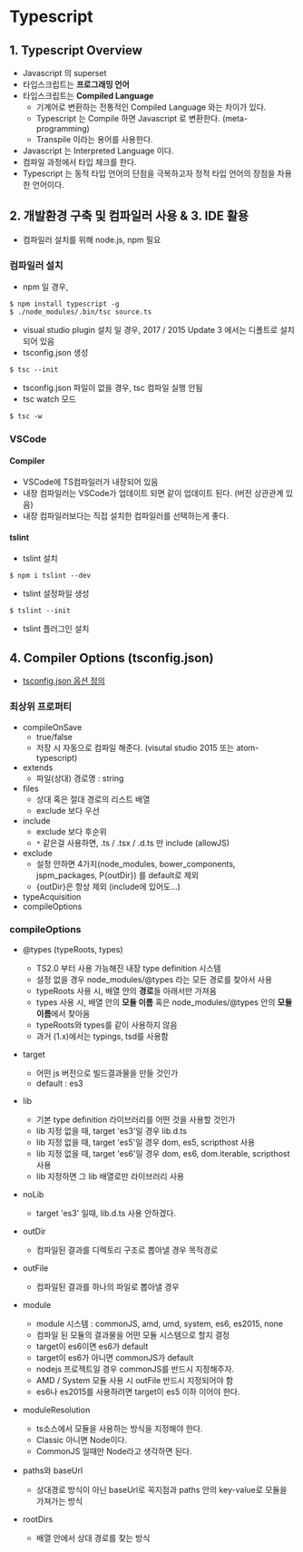 # Typescript

## 1. Typescript Overview

- Javascript 의 superset
- 타입스크립트는 **프로그래밍 언어**
- 타입스크립트는 **Compiled Language**
  - 기계어로 변환하는 전통적인 Compiled Language 와는 차이가 있다.
  - Typescript 는 Compile 하면 Javascript 로 변환한다. (meta-programming)
  - Transpile 이라는 용어를 사용한다.
- Javascript 는 Interpreted Language 이다.
- 컴파일 과정에서 타입 체크를 한다.
- Typescript 는 동적 타입 언어의 단점을 극복하고자 정적 타입 언어의 장점을 차용한 언어이다.

## 2. 개발환경 구축 및 컴파일러 사용 & 3. IDE 활용

- 컴파일러 설치를 위해 node.js, npm 필요

### 컴파일러 설치
- npm 일 경우,
```
$ npm install typescript -g
$ ./node_modules/.bin/tsc source.ts
```

- visual studio plugin 설치 일 경우, 2017 / 2015 Update 3 에서는 디폴트로 설치되어 있음
- tsconfig.json 생성
```
$ tsc --init
```

- tsconfig.json 파일이 없을 경우, tsc 컴파일 실행 안됨
- tsc watch 모드
```
$ tsc -w
```

### VSCode
#### Compiler
- VSCode에 TS컴파일러가 내장되어 있음
- 내장 컴파일러는 VSCode가 업데이트 되면 같이 업데이트 된다. (버전 상관관계 있음)
- 내장 컴파일러보다는 직접 설치한 컴파일러를 선택하는게 좋다.

#### tslint
- tslint 설치
~~~
$ npm i tslint --dev
~~~
- tslint 설정파일 생성
~~~
$ tslint --init
~~~
- tslint 플러그인 설치


## 4. Compiler Options (tsconfig.json)
- [tsconfig.json 옵션 정의](http://json.schemastore.org/tsconfig)

### 최상위 프로퍼티
- compileOnSave
  - true/false
  - 저장 시 자동으로 컴파일 해준다. (visutal studio 2015 또는 atom-typescript)
- extends
  - 파일(상대) 경로명 : string
- files
  - 상대 혹은 절대 경로의 리스트 배열
  - exclude 보다 우선
- include
  - exclude 보다 후순위
  - `*` 같은걸 사용하면, .ts / .tsx / .d.ts 만 include (allowJS)
- exclude
  - 설정 안하면 4가지(node_modules, bower_components, jspm_packages, P{outDir}) 를 default로 제외
  - {outDir}은 항상 제외 (include에 있어도...)
- typeAcquisition
- compileOptions

### compileOptions
- @types (typeRoots, types)
  - TS2.0 부터 사용 가능해진 내장 type definition 시스템
  - 설정 없을 경우 node_modules/@types 라는 모든 경로를 찾아서 사용
  - typeRoots 사용 시, 배열 안의 **경로**들 아래서만 가져옴
  - types 사용 시, 배열 안의 **모듈 이름** 혹은 node_modules/@types 안의 **모듈 이름**에서 찾아옴
  - typeRoots와 types를 같이 사용하지 않음
  - 과거 (1.x)에서는 typings, tsd를 사용함

- target
  - 어떤 js 버전으로 빌드결과물을 만들 것인가
  - default : es3

- lib
  - 기본 type definition 라이브러리를 어떤 것을 사용할 것인가
  - lib 지정 없을 때, target 'es3'일 경우 lib.d.ts
  - lib 지정 없을 때, target 'es5'일 경우 dom, es5, scripthost 사용
  - lib 지정 없을 때, target 'es6'일 경우 dom, es6, dom.iterable, scripthost 사용
  - lib 지정하면 그 lib 배열로만 라이브러리 사용

- noLib
  - target 'es3' 일때, lib.d.ts 사용 안하겠다.

- outDir
  - 컴파일된 결과를 디렉토리 구조로 뽑아낼 경우 목적경로

- outFile
  - 컴파일된 결과를 하나의 파일로 뽑아낼 경우

- module
  - module 시스템 : commonJS, amd, umd, system, es6, es2015, none
  - 컴파일 된 모듈의 결과물을 어떤 모듈 시스템으로 할지 결정
  - target이 es6이면 es6가 default
  - target이 es6가 아니면 commonJS가 default
  - nodejs 프로젝트일 경우 commonJS를 반드시 지정해주자.
  - AMD / System 모듈 사용 시 outFile 반드시 지정되어야 함
  - es6나 es2015를 사용하려면 target이 es5 이하 이어야 한다.

- moduleResolution
  - ts소스에서 모듈을 사용하는 방식을 지정해야 한다.
  - Classic 아니면 Node이다.
  - CommonJS 일때만 Node라고 생각하면 된다.

- paths와 baseUrl
  - 상대경로 방식이 아닌 baseUrl로 꼭지점과 paths 안의 key-value로 모듈을 가져가는 방식

- rootDirs
  - 배열 안에서 상대 경로를 찾는 방식

